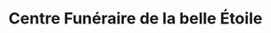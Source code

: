 ---
title: "Centre Funéraire de la belle Étoile"
url: /montivilliers/centre-funeraire-de-la-belle-etoile/
shop: Bestattungen
---